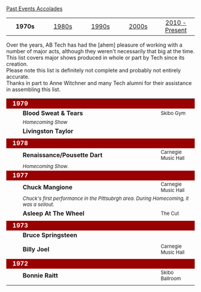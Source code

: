 <div class = "title-header">
  <p class="text-justify"> 
  <a href="#" class="current"> Past Events </a> 
   <a href="/accolades"> Accolades </a>
  </p>
</div>

<table align=center width="100%">
  <tr>
    <td width=20%>
      <center><b>1970s</b></center>
    </td>
    <td width=20%>
      <center><a href="/events80" %}>1980s</a></center>
    </td>
    <td width=20%>
      <center><a href="/events90" %}>1990s</a></center>
    </td>
    <td width=20%>
      <center><a href="/events00" %}>2000s</a></center>
    </td>
    <td width=20%>
      <center><a href="/events" %}>2010 - Present</a></center>
    </td>
  </tr>
</table>

Over the years, AB Tech has had the [ahem] pleasure of working with a number
of major acts, although they weren't necessarily that big at the time. This
list covers major shows produced in whole or part by Tech since its
creation.  
Please note this list is definitely not complete and probably not entirely
accurate.  
Thanks in part to Anne Witchner and many Tech alumni for their assistance in
assembling this list.


<table cellspacing="5" cellpadding="2" width="100%">

  <tr>
    <td colspan="4" bgcolor="#990000" align="left"><font color="#FFFFFF"><b>
      &nbsp;&nbsp;1979</b></font></td>
  </tr>
  <tr>
    <td width="20"></td>
    <td width="70%"><b>Blood Sweat &amp; Tears</b></td>
    <td nowrap><font size="-1"></font></td>
    <td><font size="-1">Skibo Gym</font></td>
  </tr>
  <tr>
    <td width="20"></td>
    <td colspan="3"><font size="-1"><i>Homecoming Show</i></font></td>
  </tr>
  <tr>
    <td width="20"></td>
    <td width="70%"><b>Livingston Taylor</b></td>
    <td nowrap><font size="-1"></font></td>
    <td><font size="-1"></font></td>
  </tr>
  <tr>
    <td width="20"></td>
    <td colspan="3"><font size="-1"><i> </i></font></td>
  </tr>

  <tr>
    <td colspan="4" bgcolor="#990000" align="left"><font color="#FFFFFF"><b>
      &nbsp;&nbsp;1978</b></font></td>
  </tr>
  <tr>
    <td width="20"></td>
    <td width="70%"><b>Renaissance/Pousette Dart</b></td>
    <td nowrap><font size="-1"></font></td>
    <td><font size="-1">Carnegie Music Hall</font></td>
  </tr>
  <tr>
    <td width="20"></td>
    <td colspan="3"><font size="-1"><i>Homecoming Show.</i></font></td>
  </tr>

  <tr>
    <td colspan="4" bgcolor="#990000" align="left"><font color="#FFFFFF"><b>
      &nbsp;&nbsp;1977</b></font></td>
  </tr>
  <tr>
    <td width="20"></td>
    <td width="70%"><b>Chuck Mangione</b></td>
    <td nowrap><font size="-1"></font></td>
    <td><font size="-1">Carnegie Music Hall</font></td>
  </tr>
  <tr>
    <td width="20"></td>
    <td colspan="3"><font size="-1"><i>Chuck's first performance in the
      Pittsubrgh area. During Homecoming, it was a sellout.</i></font></td>
  </tr>
  <tr>
    <td width="20"></td>
    <td width="70%"><b>Asleep At The Wheel</b></td>
    <td nowrap><font size="-1"></font></td>
    <td><font size="-1">The Cut</font></td>
  </tr>
  <tr>
    <td width="20"></td>
    <td colspan="3"><font size="-1"><i></i></font></td>
  </tr>

  <tr>
    <td colspan="4" bgcolor="#990000" align="left"><font color="#FFFFFF"><b>
      &nbsp;&nbsp;1973</b></font></td>
  </tr>
  <tr>
    <td width="20"></td>
    <td width="70%"><b>Bruce Springsteen</b></td>
    <td nowrap><font size="-1"></font></td>
    <td><font size="-1"></font></td>
  </tr>
  <tr>
    <td width="20"></td>
    <td colspan="3"><font size="-1"><i></i></font></td>
  </tr>
  <tr>
    <td width="20"></td>
    <td width="70%"><b>Billy Joel</b></td>
    <td nowrap><font size="-1"></font></td>
    <td><font size="-1">Carnegie Music Hall</font></td>
  </tr>
  <tr>
    <td width="20"></td>
    <td colspan="3"><font size="-1"><i></i></font></td>
  </tr>

  <tr>
    <td colspan="4" bgcolor="#990000" align="left"><font color="#FFFFFF"><b>
      &nbsp;&nbsp;1972</b></font></td>
  </tr>
  <tr>
    <td width="20"></td>
    <td width="70%"><b>Bonnie Raitt</b></td>
    <td nowrap><font size="-1"></font></td>
    <td><font size="-1">Skibo Ballroom</font></td>
  </tr>
  <tr>
    <td width="20"></td>
    <td colspan="3"><font size="-1"><i></i></font></td>
  </tr>

</table>


